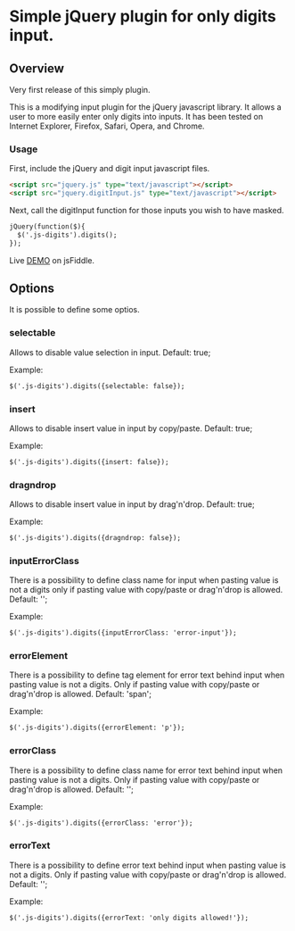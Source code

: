 Simple jQuery plugin for only digits input.
==============================

Overview
--------
Very first release of this simply plugin.

This is a modifying input plugin for the jQuery javascript library. It allows a user to more easily enter only digits into inputs. It has been tested on Internet Explorer, Firefox, Safari, Opera, and Chrome.

### Usage

First, include the jQuery and digit input javascript files.

  ```html
  <script src="jquery.js" type="text/javascript"></script>
  <script src="jquery.digitInput.js" type="text/javascript"></script>
  ```

Next, call the digitInput function for those inputs you wish to have masked.

  ```html
  jQuery(function($){
    $('.js-digits').digits();
  });
  ```
Live [DEMO](https://jsfiddle.net/Bershik/bpjb5f11/) on jsFiddle.

Options
--------
It is possible to define some optios.

### selectable
Allows to disable value selection in input.
Default: true;

Example:
  ```html
  $('.js-digits').digits({selectable: false});
  ```

### insert
Allows to disable insert value in input by copy/paste.
Default: true;

Example:
  ```html
  $('.js-digits').digits({insert: false});
  ```

### dragndrop
Allows to disable insert value in input by drag'n'drop.
Default: true;

Example:
  ```html
  $('.js-digits').digits({dragndrop: false});
  ```

### inputErrorClass
There is a possibility to define class name for input when pasting value is not a digits only if pasting value with copy/paste or drag'n'drop is allowed.
Default: '';

Example:
  ```html
  $('.js-digits').digits({inputErrorClass: 'error-input'});
  ```

### errorElement
There is a possibility to define tag element for error text behind input when pasting value is not a digits. Only if pasting value with copy/paste or drag'n'drop is allowed.
Default: 'span';

Example:
  ```html
  $('.js-digits').digits({errorElement: 'p'});
  ```

### errorClass
There is a possibility to define class name for error text behind input when pasting value is not a digits. Only if pasting value with copy/paste or drag'n'drop is allowed.
Default: '';

Example:
  ```html
  $('.js-digits').digits({errorClass: 'error'});
  ```

### errorText
There is a possibility to define error text behind input when pasting value is not a digits. Only if pasting value with copy/paste or drag'n'drop is allowed.
Default: '';

Example:
  ```html
  $('.js-digits').digits({errorText: 'only digits allowed!'});
  ```

